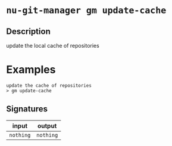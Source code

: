 # `nu-git-manager gm update-cache`
## Description
update the local cache of repositories

# Examples
    update the cache of repositories
    > gm update-cache

## Signatures
| input     | output    |
| --------- | --------- |
| `nothing` | `nothing` |
